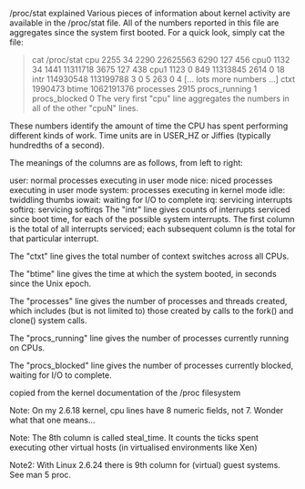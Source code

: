 /proc/stat explained
Various pieces of information about kernel activity are available in the
/proc/stat file.
All of the numbers reported in this file are aggregates since the system first booted.
For a quick look, simply cat the file:

 > cat /proc/stat
  cpu  2255 34 2290 22625563 6290 127 456
  cpu0 1132 34 1441 11311718 3675 127 438
  cpu1 1123 0 849 11313845 2614 0 18
  intr 114930548 113199788 3 0 5 263 0 4 [... lots more numbers ...]
  ctxt 1990473
  btime 1062191376
  processes 2915
  procs_running 1
  procs_blocked 0
The very first "cpu" line aggregates the numbers in all of the other "cpuN" lines.

These numbers identify the amount of time the CPU has spent performing different kinds of work. Time units are in USER_HZ or Jiffies (typically hundredths of a second).

The meanings of the columns are as follows, from left to right:

user: normal processes executing in user mode
nice: niced processes executing in user mode
system: processes executing in kernel mode
idle: twiddling thumbs
iowait: waiting for I/O to complete
irq: servicing interrupts
softirq: servicing softirqs
The "intr" line gives counts of interrupts serviced since boot time, for each
of the possible system interrupts. The first column is the total of all interrupts serviced; each subsequent column is the total for that particular interrupt.



The "ctxt" line gives the total number of context switches across all CPUs.



The "btime" line gives the time at which the system booted, in seconds since
the Unix epoch.



The "processes" line gives the number of processes and threads created, which includes (but is not limited to) those created by calls to the fork() and clone() system calls.



The "procs_running" line gives the number of processes currently running on CPUs.



The "procs_blocked" line gives the number of processes currently blocked, waiting for I/O to complete.

copied from the kernel documentation of the /proc filesystem

Note: On my 2.6.18 kernel, cpu lines have 8 numeric fields, not 7.
Wonder what that one means...

Note:
The 8th column is called steal_time. It counts the ticks spent
executing other virtual hosts (in virtualised environments like Xen)

Note2:
With Linux 2.6.24 there is 9th column for (virtual) guest systems. See man 5 proc.

